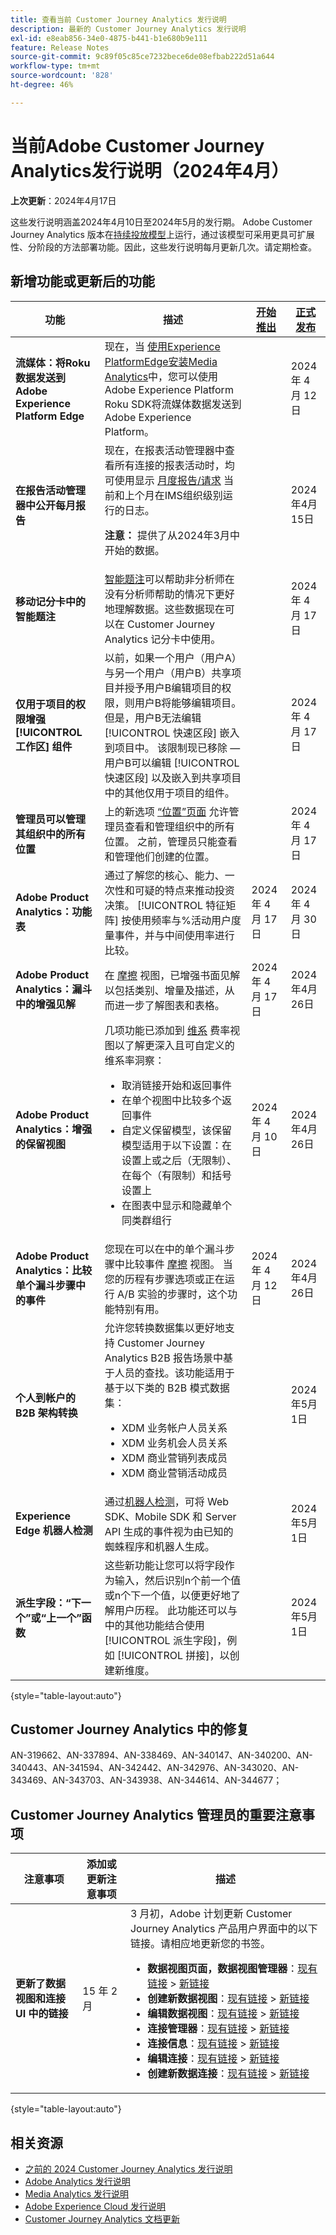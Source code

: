 ```yaml
---
title: 查看当前 Customer Journey Analytics 发行说明
description: 最新的 Customer Journey Analytics 发行说明
exl-id: e8eab856-34e0-4875-b441-b1e680b9e111
feature: Release Notes
source-git-commit: 9c89f05c85ce7232bece6de08efbab222d51a644
workflow-type: tm+mt
source-wordcount: '828'
ht-degree: 46%

---
```


# 当前Adobe Customer Journey Analytics发行说明（2024年4月）

**上次更新**：2024年4月17日

这些发行说明涵盖2024年4月10日至2024年5月的发行期。 Adobe Customer Journey Analytics 版本在[持续投放模型](releases.md)上运行，通过该模型可采用更具可扩展性、分阶段的方法部署功能。因此，这些发行说明每月更新几次。请定期检查。

## 新增功能或更新后的功能

| 功能 | 描述 | [开始推出](releases.md) | [正式发布](releases.md) |
| ----------- | ---------- | ------- | ---- |
| **流媒体：将Roku数据发送到Adobe Experience Platform Edge** | 现在，当 [使用Experience PlatformEdge安装Media Analytics](https://experienceleague.adobe.com/en/docs/media-analytics/using/implementation/edge-recommended/media-edge-sdk/implementation-edge)中，您可以使用Adobe Experience Platform Roku SDK将流媒体数据发送到Adobe Experience Platform。 |  | 2024 年 4 月 12 日 |
| **在报告活动管理器中公开每月报告** | 现在，在报表活动管理器中查看所有连接的报表活动时，均可使用显示 [月度报告/请求](https://experienceleague.adobe.com/en/docs/analytics-platform/using/reporting-activity-manager/reporting-activity#view-all-report-suites) 当前和上个月在IMS组织级别运行的日志。<p>**注意：** 提供了从2024年3月中开始的数据。 | | 2024年4月15日 |
| **移动记分卡中的智能题注** | [智能题注](https://experienceleague.adobe.com/en/docs/analytics-platform/using/cja-dashboards/manage-scorecard#captions)可以帮助非分析师在没有分析师帮助的情况下更好地理解数据。这些数据现在可以在 Customer Journey Analytics 记分卡中使用。 |  | 2024 年 4 月 17 日 |
| **仅用于项目的权限增强 [!UICONTROL 工作区] 组件** | 以前，如果一个用户（用户A）与另一个用户（用户B）共享项目并授予用户B编辑项目的权限，则用户B将能够编辑项目。 但是，用户B无法编辑 [!UICONTROL 快速区段] 嵌入到项目中。 该限制现已移除 — 用户B可以编辑 [!UICONTROL 快速区段] 以及嵌入到共享项目中的其他仅用于项目的组件。 |  | 2024 年 4 月 17 日 |
| **管理员可以管理其组织中的所有位置** | 上的新选项 [“位置”页面](https://experienceleague.adobe.com/en/docs/analytics/components/locations/locations-manager) 允许管理员查看和管理组织中的所有位置。 之前，管理员只能查看和管理他们创建的位置。 |  | 2024 年 4 月 17 日 |
| **Adobe Product Analytics：功能表** | 通过了解您的核心、能力、一次性和可疑的特点来推动投资决策。 [!UICONTROL 特征矩阵] 按使用频率与%活动用户度量事件，并与中间使用率进行比较。 | 2024 年 4 月 17 日 | 2024 年 4 月 30 日 |
| **Adobe Product Analytics：漏斗中的增强见解** | 在 [摩擦](https://experienceleague.adobe.com/en/docs/analytics-platform/using/guided-analysis/funnel/friction) 视图，已增强书面见解以包括类别、增量及描述，从而进一步了解图表和表格。 | 2024 年 4 月 17 日 | 2024年4月26日 |
| **Adobe Product Analytics：增强的保留视图** | 几项功能已添加到 [维系](https://experienceleague.adobe.com/en/docs/analytics-platform/using/guided-analysis/retention/retention-rates) 费率视图以了解更深入且可自定义的维系率洞察：<ul><li>取消链接开始和返回事件</li><li>在单个视图中比较多个返回事件</li><li>自定义保留模型，该保留模型适用于以下设置：在设置上或之后（无限制）、在每个（有限制）和括号设置上</li><li>在图表中显示和隐藏单个同类群组行</li></ul> | 2024 年 4 月 10 日 | 2024年4月26日 |
| **Adobe Product Analytics：比较单个漏斗步骤中的事件** | 您现在可以在中的单个漏斗步骤中比较事件 [摩擦](https://experienceleague.adobe.com/en/docs/analytics-platform/using/guided-analysis/funnel/friction) 视图。 当您的历程有步骤选项或正在运行 A/B 实验的步骤时，这个功能特别有用。 | 2024 年 4 月 12 日 | 2024年4月26日 |
| **个人到帐户的 B2B 架构转换** | 允许您转换数据集以更好地支持 Customer Journey Analytics B2B 报告场景中基于人员的查找。该功能适用于基于以下类的 B2B 模式数据集：<ul><li>XDM 业务帐户人员关系</li><li>XDM 业务机会人员关系</li><li>XDM 商业营销列表成员</li><li>XDM 商业营销活动成员</li></ul> | | 2024年5月1日 |
| **Experience Edge 机器人检测** | 通过[机器人检测](https://experienceleague.adobe.com/docs/experience-platform/datastreams/bot-detection.html)，可将 Web SDK、Mobile SDK 和 Server API 生成的事件视为由已知的蜘蛛程序和机器人生成。 | | 2024年5月1日 |
| **派生字段：“下一个”或“上一个”函数** | 这些新功能让您可以将字段作为输入，然后识别n个前一个值或n个下一个值，以便更好地了解用户历程。 此功能还可以与中的其他功能结合使用 [!UICONTROL 派生字段]，例如 [!UICONTROL 拼接]，以创建新维度。 |  | 2024年5月1日 |

{style="table-layout:auto"}

## Customer Journey Analytics 中的修复

AN-319662、AN-337894、AN-338469、AN-340147、AN-340200、AN-340443、AN-341594、AN-342442、AN-342976、AN-343020、AN-343469、AN-343703、AN-343938、AN-344614、AN-344677；

## Customer Journey Analytics 管理员的重要注意事项

| 注意事项 | 添加或更新注意事项 | 描述 |
| --- | --- | --- |
| **更新了数据视图和连接 UI 中的链接** | 15 年 2 月 | 3 月初，Adobe 计划更新 Customer Journey Analytics 产品用户界面中的以下链接。请相应地更新您的书签。<ul><li>**数据视图页面，数据视图管理器**：[现有链接](https://experience.adobe.com/#/@aresstagevalidationco/platform/analytics/#/dataViewsCJA/manager) > [新链接](https://experience.adobe.com/#/@org/platform/analytics/#/apps/data-management/data-views)</li><li>**创建新数据视图**：[现有链接](https://experience.adobe.com/#/@aresstagevalidationco/platform/analytics/#/dataViewsCJA/new) > [新链接](https://experience.adobe.com/#/@org/platform/analytics/#/apps/data-management/data-views/new)</li><li>**编辑数据视图**：[现有链接](https://experience.adobe.com/#/@aresstagevalidationco/platform/analytics/#/dataViewsCJA/edit/dv_65b9f6eba2c6554743236e88) > [新链接](https://experience.adobe.com/#/@aresemeavalidationco/platform/analytics/#/apps/data-management/data-views/dv_62fde2e158324f2803c9e5d6/edit)</li><li>**连接管理器**：[现有链接](https://experience.adobe.com/#/@aresstagevalidationco/platform/analytics/#/connections2/manager) > [新链接](https://experience.adobe.com/#/@org/platform/analytics/#/apps/data-management/connections)</li><li>**连接信息**：[现有链接](https://experience.adobe.com/#/@aresstagevalidationco/platform/analytics/#/connections2/view/dg_66749c92-784b-45bb-b114-e9e8377a2fc1) > [新链接](https://experience.adobe.com/#/@org/platform/analytics/#/apps/data-management/connections/dg_a2b297a6-9220-440d-a403-ee8fbf627cd8)</li><li>**编辑连接**：[现有链接](https://experience.adobe.com/#/@aresstagevalidationco/platform/analytics/#/connections2/edit/dg_66749c92-784b-45bb-b114-e9e8377a2fc1) > [新链接](https://experience.adobe.com/#/@org/platform/analytics/#/apps/data-management/connections/dg_a2b297a6-9220-440d-a403-ee8fbf627cd8/edit)</li><li>**创建新数据连接**：[现有链接](https://experience.adobe.com/#/@aresstagevalidationco/platform/analytics/#/connections2/new) > [新链接](https://experience.adobe.com/#/@org/platform/analytics/#/apps/data-management/connections/new/edit)</li></ul> |

{style="table-layout:auto"}

## 相关资源

* [之前的 2024 Customer Journey Analytics 发行说明](/help/release-notes/2024.md)
* [Adobe Analytics 发行说明](https://experienceleague.adobe.com/docs/analytics/release-notes/latest.html)
* [Media Analytics 发行说明](https://experienceleague.adobe.com/docs/media-analytics/using/additional-resources/release-notes.html)
* [Adobe Experience Cloud 发行说明](https://experienceleague.adobe.com/docs/release-notes/experience-cloud/current.html)
* [Customer Journey Analytics 文档更新](/help/release-notes/doc-changes.md)
